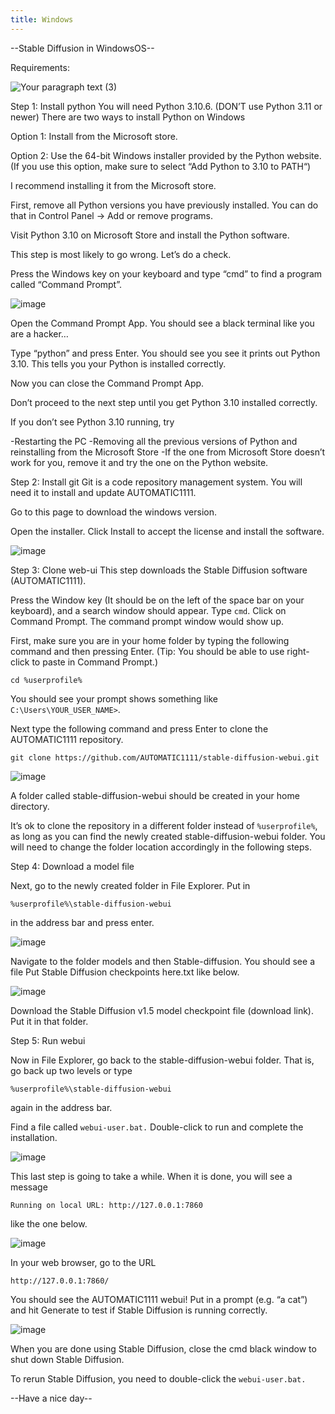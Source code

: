 ```yaml
---
title: Windows
---
```


--Stable Diffusion in WindowsOS--

Requirements:

![Your paragraph text (3)](https://github.com/leonRandip/Stable-Diffusion/assets/123591141/0ca38ce3-3e5b-474f-b59b-431a31ede8ce)

Step 1: Install python
You will need Python 3.10.6. (DON’T use Python 3.11 or newer) There are two ways to install Python on Windows

Option 1: Install from the Microsoft store.

Option 2: Use the 64-bit Windows installer provided by the Python website. (If you use this option, make sure to select “Add Python to 3.10 to PATH“)

I recommend installing it from the Microsoft store.

First, remove all Python versions you have previously installed. You can do that in Control Panel → Add or remove programs.

Visit Python 3.10 on Microsoft Store and install the Python software.

This step is most likely to go wrong. Let’s do a check.

Press the Windows key on your keyboard and type “cmd” to find a program called “Command Prompt”.

![image](https://github.com/leonRandip/Stable-Diffusion/assets/123591141/cced848d-78af-474e-819c-7caf12a6d8d4)

Open the Command Prompt App. You should see a black terminal like you are a hacker…

Type “python” and press Enter. You should see you see it prints out Python 3.10. This tells you your Python is installed correctly.

Now you can close the Command Prompt App.

Don’t proceed to the next step until you get Python 3.10 installed correctly.

If you don’t see Python 3.10 running, try

-Restarting the PC
-Removing all the previous versions of Python and reinstalling from the Microsoft Store
-If the one from Microsoft Store doesn’t work for you, remove it and try the one on the Python website.

Step 2: Install git
Git is a code repository management system. You will need it to install and update AUTOMATIC1111.

Go to this page to download the windows version.

Open the installer. Click Install to accept the license and install the software.

![image](https://github.com/leonRandip/Stable-Diffusion/assets/123591141/78abd931-bc22-4727-81c9-e42c9a1d6f33)

Step 3: Clone web-ui
This step downloads the Stable Diffusion software (AUTOMATIC1111).

Press the Window key (It should be on the left of the space bar on your keyboard), and a search window should appear. Type `cmd`.
Click on Command Prompt. The command prompt window would show up.

First, make sure you are in your home folder by typing the following command and then pressing Enter. (Tip: You should be able to use right-click to paste in Command Prompt.)

`cd %userprofile%`

You should see your prompt shows something like `C:\Users\YOUR_USER_NAME>`.

Next type the following command and press Enter to clone the AUTOMATIC1111 repository.

`git clone https://github.com/AUTOMATIC1111/stable-diffusion-webui.git`

![image](https://github.com/leonRandip/Stable-Diffusion/assets/123591141/e09205a3-09f8-4b01-9b87-9a28b9287f8b)

A folder called stable-diffusion-webui should be created in your home directory.

It’s ok to clone the repository in a different folder instead of `%userprofile%`, as long as you can find the newly created stable-diffusion-webui folder. You will need to change the folder location accordingly in the following steps.

Step 4: Download a model file

Next, go to the newly created folder in File Explorer. Put in

`%userprofile%\stable-diffusion-webui`

in the address bar and press enter.

![image](https://github.com/leonRandip/Stable-Diffusion/assets/123591141/5297fb66-3d7a-4da7-828e-4c889bedf6db)

Navigate to the folder models and then Stable-diffusion. You should see a file Put Stable Diffusion checkpoints here.txt like below.

![image](https://github.com/leonRandip/Stable-Diffusion/assets/123591141/e015e80a-faf3-4f5c-9ef2-dbc549c0f4ab)

Download the Stable Diffusion v1.5 model checkpoint file (download link). Put it in that folder.

Step 5: Run webui

Now in File Explorer, go back to the stable-diffusion-webui folder. That is, go back up two levels or type

`%userprofile%\stable-diffusion-webui`

again in the address bar.

Find a file called `webui-user.bat.` Double-click to run and complete the installation.

![image](https://github.com/leonRandip/Stable-Diffusion/assets/123591141/7c5deeff-4ccb-4109-b281-6ed3111dfbc9)

This last step is going to take a while. When it is done, you will see a message

`Running on local URL: http://127.0.0.1:7860`

like the one below.

![image](https://github.com/leonRandip/Stable-Diffusion/assets/123591141/32b945ce-ec11-424f-a868-d0c7d17c9332)

In your web browser, go to the URL

`http://127.0.0.1:7860/`

You should see the AUTOMATIC1111 webui! Put in a prompt (e.g. “a cat”) and hit Generate to test if Stable Diffusion is running correctly.

![image](https://github.com/leonRandip/Stable-Diffusion/assets/123591141/f976f239-dc3e-4f9a-9118-e99aba35ed01)

When you are done using Stable Diffusion, close the cmd black window to shut down Stable Diffusion.

To rerun Stable Diffusion, you need to double-click the `webui-user.bat.`


--Have a nice day--

